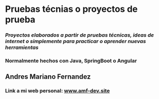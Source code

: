 <h1>Pruebas técnias o proyectos de prueba</h1>

<h3><em>Proyectos elaborados a partir de pruebas técnicas, ideas de internet o simplemente para practicar o aprender nuevas herramientas</em></h3>

<h3>Normalmente hechos con Java, SpringBoot o Angular</h3>

<h2>Andres Mariano Fernandez</h2>
<h3>Link a mi web personal: <a href="https://amf-dev.site">www.amf-dev.site</a></h3>



